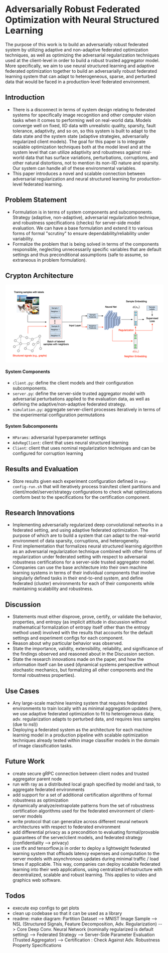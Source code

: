 # Adversarially Robust Federated Optimization with Neural Structured Learning
The purpose of this work is to build an adversarially robust federated system by utilizing adaptive and non-adaptive federated optimization techniques, as well as optimizing the adversarial regularization techniques used at the client-level in order to build a robust trusted aggregator model. More specifically, we aim to use neural structured learning and adaptive federated optimization together to build an adversarially robust federated learning system that can adapt to heterogeneous, sparse, and perturbed data that would be faced in a production-level federated environment.

## Introduction
- There is a disconnect in terms of system design relating to federated systems for specifically image recognition and other computer vision tasks when it comes to performing well on real-world data. Models converge well on fixed, IID data with unrealistic quality, sparsity, fault tolerance, adaptivity, and so on, so this system is built to adapt to the data state and the system state (adaptive strategies, adversarially regularized client models). The goal for this paper is to integrate scalable optimization techniques both at the model level and at the system level that can utilize adaptivity and robustness against real-world data that has surface variations, perturbations, corruptions, and other natural distortions, not to mention its non-IID nature and sparsity. Our system can handle all of these environmental variables.
- This paper introduces a novel and scalable connection between adversarial regularization and neural structured learning for production-level federated learning.

## Problem Statement
- Formulation is in terms of system components and subcomponents. Strategy (adaptive, non-adaptive), adversarial regularization technique, and robustness specifications (checks) for server-side model evaluation. We can have a base formulation and extend it to various forms of formal "scrutiny" to ensure dependability/reliability under variability.
- Formalize the problem that is being solved in terms of the components responsible, neglecting unnecessarily specific variables that are default settings and thus preconditional assumptions (safe to assume, so extraneous in problem formulation).

## Crypton Architecture

<div align="center">
    <img src="https://github.com/ferasbg/crypton/blob/master/docs/media/nsl_architecture.png" width="800" align="center">
</div>

#### System Components
- `client.py`: define the client models and their configuration subcomponents.
- `server.py`: define the server-side trusted aggregator model with adversarial perturbations applied to the evaluation data, as well as defining the adaptive/non-adaptive federated strategy.   
- `simulation.py`: aggregate server-client processes iteratively in terms of the experimental configuration permutations
#### System Subcomponents
- `HParams`: adversarial hyperparameter settings
- `AdvRegClient`: client that uses neural structured learning
- `Client`: client that uses nominal regularization techniques and can be configured for corruption learning

## Results and Evaluation
- Store results given each experiment configuration defined in `exp-config-run.sh` that will iteratively process train/test client partitions and client/model/server/strategy configurations to check what optimizations conform best to the specifications for the certification component.

## Research Innovations
- Implementing adversarially regularized deep convolutional networks in a federated setting, and using adaptive federated optimization. The purpose of which are to build a system that can adapt to the real-world environment of data sparsity, corruptions, and heterogeneity. 
- First implementation that formalizes neural structured learning algorithm as an adversarial regularization technique combined with other forms of regularization under federated setting with respect to adversarial robustness certifications for a server-side trusted aggregator model.
- Companies can use the base architecture into their own machine learning systems in terms of their individual components that involve singularly defined tasks in their end-to-end system, and define federated (cluster) environments for each of their components while maintaining scalability and robustness.

## Discussion
- Statements must either disprove, prove, certify, or validate the behavior, properties, and entropy (as implicit attitude in discussion without mathematical formalization of entropy itself other than the entropy method used) involved with the results that accounts for the default settings and experiment configs for each component.
- Reason about why particular behavior was observed.
- State the importance, validity, extensibility, reliability, and significance of the findings observed and reasoned about in the Discussion section.
- State the research innovations made on the paper, and how the information itself can be used (dynamical systems perspective without stochastic mechanics, but formalizing all other components and the formal robustness properties).

## Use Cases
- Any large-scale machine learning system that requires federated environments to train locally with as minimal aggregation updates (here, we use adaptive federated optimization to fit to heterogeneous data; adv. regularization adapts to perturbed data, and requires less samples (due to nsl))
- Deploying a federated system as the architecture for each machine learning model in a production pipeline with scalable optimization techniques already tested within image classifier models in the domain of image classification tasks.

## Future Work
- create secure gRPC connection between client nodes and trusted aggregator parent node
- run with ray as a distributed local graph specified by model and task, to aggregate federated environments
- add support for a set of additional certification algorithms of formal robustness as optimization
- dynamically analyze/extrapolate patterns from the set of robustness certification algorithms used for the federated environment of client-server models
- write protocol that can generalize across different neural network architectures with respect to federated environment
- add differential privacy as a precondition to evaluating formal/provable guarantees of the server/client models, and federated strategy (confidentiality --> privacy)
- use tfx and tensorflow.js in order to deploy a lightweight federated learning system that offloads latency expenses and computation to the server models with asynchronous updates during minimal traffic / load times if applicable. This way, companies can deploy scalable federated learning into their web applications, using centralized infrastructure with decentralized, scalable and robust learning. This applies to video and graphics web software. 

## Todos
- execute exp configs to get plots
- clean up codebase so that it can be used as a library
- readme: make diagram: Partition Dataset --> MNIST Image Sample --> NSL (Structured Signals, Feature Decomposition, Adv. Regularization) --> Core Deep Conv. Neural Network (nominally regularized is default setting) --> Federated Strategy --> Server-Side Parameter Evaluation (Trusted Aggregator) --> Certification : Check Against Adv. Robustness Property Specifications

